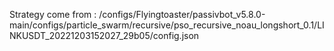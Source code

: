 Strategy come from : /configs/Flyingtoaster/passivbot_v5.8.0-main/configs/particle_swarm/recursive/pso_recursive_noau_longshort_0.1/LINKUSDT_20221203152027_29b05/config.json